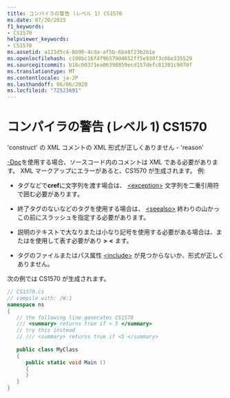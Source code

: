 ```yaml
---
title: コンパイラの警告 (レベル 1) CS1570
ms.date: 07/20/2015
f1_keywords:
- CS1570
helpviewer_keywords:
- CS1570
ms.assetid: a121d5c4-8b90-4cda-af5b-6ba8f23b2b1e
ms.openlocfilehash: c190bc16f4f9657904652ff5e930f3c6be335529
ms.sourcegitcommit: b16c00371ea06398859ecd157defc81301c9070f
ms.translationtype: MT
ms.contentlocale: ja-JP
ms.lasthandoff: 06/06/2020
ms.locfileid: "72523691"
---
```

# <a name="compiler-warning-level-1-cs1570"></a>コンパイラの警告 (レベル 1) CS1570
'construct' の XML コメントの XML 形式が正しくありません - 'reason'  
  
 [-Doc](../language-reference/compiler-options/doc-compiler-option.md)を使用する場合、ソースコード内のコメントは XML である必要があります。 XML マークアップにエラーがあると、CS1570 が生成されます。 例:  
  
- タグなどで**cref**に文字列を渡す場合は、 [\<exception>](../programming-guide/xmldoc/exception.md) 文字列を二重引用符で囲む必要があります。  
  
- 終了タグのないなどのタグを使用する場合は、 [\<seealso>](../programming-guide/xmldoc/seealso.md) 終わりの山かっこの前にスラッシュを指定する必要があります。  
  
- 説明のテキストで大なりまたは小なり記号を使用する必要がある場合は、またはを使用して表す必要があり **&gt;** **&lt;** ます。  
  
- タグのファイルまたはパス属性 [\<include>](../programming-guide/xmldoc/include.md) が見つからないか、形式が正しくありません。  
  
 次の例では CS1570 が生成されます。  
  
```csharp  
// CS1570.cs  
// compile with: /W:1  
namespace ns  
{  
   // the following line generates CS1570  
   /// <summary> returns true if < 5 </summary>  
   // try this instead  
   // /// <summary> returns true if <5 </summary>  
  
   public class MyClass  
   {  
      public static void Main ()  
      {  
      }  
   }  
}  
```
